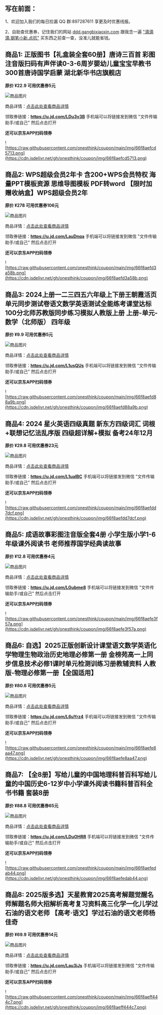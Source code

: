 ## 写在前面：

1、欢迎加入我们的每日捡漏 QQ 群:897287611 享更及时优惠线报。

2、自助查优惠券，记住我们的网站 [ddd.gangbixiaoxin.com](https://ddd.gangbixiaoxin.com) 跟我念一遍 ["滴滴滴.钢笔小新.点抗"](https://ddd.gangbixiaoxin.com) 买东西之前查一查，没准儿就能省钱。

## 商品1: 正版图书【礼盒装全套60册】唐诗三百首 彩图注音版扫码有声伴读0-3-6周岁婴幼儿童宝宝早教书300首唐诗国学启蒙 湖北新华书店旗舰店

**原价 ¥22.9 可用优惠券5元**

![商品图片](http://img14.360buyimg.com/n1/jfs/t1/166660/13/40274/238957/652f5024F3bd5e032/2c16feb14eccf66b.jpg)

商品详情：[点击此处查看商品详情](https://union-click.jd.com/jdc?e=1003156031&amp;p=JF8BAdkJK1olXwQBXVpVD0IeB18IGlocWgECVVtdCEwVBl9MRANLAjZbERscSkAJHTRQRA1CCVkdDwtCWhVLHTdNTwcKBENeCVAfUg8bXShpaC18Kl1yVT42egxrahlWQlhTI1UAOlweTRlQXjh0Qw5yAXlWBls8UFxXDxtxaz5sLnlcICctYTx0YDF8RDtNOWV2EikvUi51Ah9Oey5mJGFbMBc-QEpzYW54Wy9dB2ZgVSIbfBRwdRtBYAxhJG5iIAc2ST1ufz9zfCcTOE5hIjkCViNFZRNbeygVAnJ7AjsqezhVdDdsci9mFFh0NiI6cT9kQA9AZwt1PmYKIyc5WDxPYCh8cg11JHV1CykkaCtsY3sKbk8XKDYcAFsEfiNqdgxwU0F0Gm5kPQgeAVV3D2M4GmsWXAYFXVhaDkISM18IG2tUMwYBU1dVCHsWM28OGF0RWwQEVldYAUgnA2cPK4y45dOI5YvVsZ-Ji7ixvI6c4dKc3G5tOEgnA24JGVsRWgcAVG5tCEgnAF9WdVpGVAFWVgkNZhcXXylKWB5OMwEDV15VC0kSM20JGlkXbTYyChk8ez1-dDR4Gjt-L0F-PSgDUUhRfTwKdVlWGFRFCQkhUB5wXxBcSV50BTYCZA)

领取券链接：**https://u.jd.com/LDu3v3B** 手机端可以将链接发到微信 "文件传输助手/或自己" 然后点击打开

**还可以京东APP扫码领券**

![https://raw.githubusercontent.com/onesthink/coupon/main/img/66f8aefcd5713.png](https://cdn.jsdelivr.net/gh/onesthink/coupon/img/66f8aefcd5713.png)

## 商品2: WPS超级会员2年卡 含200+WPS会员特权 海量PPT模板资源 思维导图模板 PDF转word 【限时加赠收纳盒】WPS超级会员2年

**原价 ¥278 可用优惠券106元**

![商品图片](http://img14.360buyimg.com/n1/jfs/t1/130461/22/45565/65249/66e1bd21F67aec240/b114b2e0e46d1aa5.png)

商品详情：[点击此处查看商品详情](https://union-click.jd.com/jdc?e=1003156031&amp;p=JF8BAd8JK1olXwIAVlxcC0oVCl8IGlsVXwILXFZZAEsUBl9MRANLAjZbERscSkAJHTRQRA1CCVkdDwtCWhVLHTdNTwcKBENeCVAfUg8beyt1bzJ8IXMHHQg5aw52SisAXilQWwNmOlxYCRRTfzxYZj5xCwZDJBcDD1xXDxtxazliPm1BIjcHWD90Sih8GTtNOWVyEj4VUiJ1SgdObS5lDmFbLBcpekp3YW50WyxdAHZgVQwbayl0cA9RbAxhJG5lIAciTT8VWQtzfCcTOE5hIjkCViNFZRNvYjgUSQV1IjwpbTxORWd8RCd8KnVhCz4VdzlgWiZLe1lDOHFYKEpefz9IWQxreThSKW9UBCoEewljARNqYDsBX3MWVittSBFxYWpvbyh3KHhCMR4oTzBvdBBva1cZbQcyV19dD0IRBGkBHmslXQYyFTBdCU8WCm4NGWsUbQYEV1hZDkkRBmwJHF0lXQ4FZInwsJ6dsrqAoo-L1dG784vUtJ-Ji184K1glXQcDVl5ZD0oVA184G1glXjZcOl8ODkgeBmZbdQcVAUBAEAQaZk8eAm4LHFMdbQQDVVxfOHsneyt1bzJ8IXMHHQg5aw52SisAXilQWwNmOlxYCRRTfzxYZj5xCwZDJBcDD3sXMw)

领取券链接：**https://u.jd.com/LauDnqa** 手机端可以将链接发到微信 "文件传输助手/或自己" 然后点击打开

**还可以京东APP扫码领券**

![https://raw.githubusercontent.com/onesthink/coupon/main/img/66f8aefd3a58b.png](https://cdn.jsdelivr.net/gh/onesthink/coupon/img/66f8aefd3a58b.png)

## 商品3: 2024上册一二三四五六年级上下册王朝霞活页单元同步测试卷语文数学英语测试全能练考课堂达标100分北师苏教版同步练习模拟人教版上册 上册-单元-数学（北师版） 四年级

**原价 ¥9.9 可用优惠券5元**

![商品图片](http://img14.360buyimg.com/n1/jfs/t1/236744/7/20750/157061/6684c621F0a634ba2/b25ccc1b62c67538.jpg)

商品详情：[点击此处查看商品详情](https://union-click.jd.com/jdc?e=1003156031&amp;p=JF8BAdsJK1olXwIAUVheAU8TCl8IGloRWw8AV15fC08RAF9MRANLAjZbERscSkAJHTRQRA1CCVkdDwtCWhVLHTdNTwcKBENeCVAfUg8bVGphHj1HOX5YAgQFeEJ8BS90UiAQJV18OlwZUDMSQQpOfVhAFgBEKiZZflxXDxtxaz5hPn1eIAElajxeVix_RCNNOWJ-EiovVTJ1AhtOeD5mKmFbLBc-akpzYW54WyxdAHZgVT4bfzJBYBtBaAxhJG5lLS0-Sz9uaw1zfCcTOE5hIjkCViNFZRB7bz9-GXJaLygqQSBLYA1ocjhMPQ50PQQ9fz9kXAwKbz51LlQWVyk-aj9HYA1rXC98B2N2JyEffBRNZRRoD1lgSQR3ZA4ucUhfW2pLfhNdBUALSgo1fRdFQSkEF2sUbQUDVFlUDkwRCmo4K1sVbUdsV15fDkofM244G10WWwIEVlhYDUoeCl8IE1wliqu6gdTs3cOu1_GAzOKyiI--gMDVOHsnAF8IGloXXQIFVVxdOHsXAF8LKwV7XFUEVl1dCk15X29UXRlTWQ5sU19eCUgUA244GVoUXwQyZG4KDSISZT1sYwFDB15yXTVbSDdeeGpwQCV7X0JaLFsfbQ1xADpDHR1rJQJ0ZF5t)

领取券链接：**https://u.jd.com/L1usQUs** 手机端可以将链接发到微信 "文件传输助手/或自己" 然后点击打开

**还可以京东APP扫码领券**

![https://raw.githubusercontent.com/onesthink/coupon/main/img/66f8aefd88a9b.png](https://cdn.jsdelivr.net/gh/onesthink/coupon/img/66f8aefd88a9b.png)

## 商品4: 2024 星火英语四级真题 新东方四级词汇 词根+联想记忆法乱序版 四级超详解+模拟 备考24年12月

**原价 ¥29.8 可用优惠券23元**

![商品图片](http://img14.360buyimg.com/n1/jfs/t1/248552/7/14667/211291/668de5e4F9ba7883c/d6e449d0d735c7e1.jpg)

商品详情：[点击此处查看商品详情](https://union-click.jd.com/jdc?e=1003156031&amp;p=JF8BAdkJK1olXwIAV1hfAUkUBV8IGlsUXQMAUFhbDUoWC19MRANLAjZbERscSkAJHTRQRA1CCVkdDwtCWhVLHTdNTwcKBENeCVAfUg8bRhJyaC98H2VwBh8bCyB2ADpuf1heIQZxOlwEU0lqRwdJfwAcCQYCPFkEdFxXDxtxazliLmVCIAE5bD9edCt8cgFNOWJQEik_Uix1Sj1ObwBmJGFYBhcpekpwYW58Wy9NB2VgHTobaBN8cRhrZAxhJG5mIwc2SD9IYwxzfCcTOE5hIjkCViNFZRB7eDgUSQV1IywlbTJkAmh8ci98JGViQF0qfjJrYRhBf08WKmVgIy0keyBQdBZ4fTtnPlp1Vio_fAJCQRlxYwMlJ3ZlL1ktSU10ATd1TycLDmZlFD07XkcbM244GFoVWg8EU1hUDXsnA284WjUVXA8HVVpfCHsWM28OGF0RWwQEUVlYAUonA2cPK4y45dOI5YvVsZ-Ji7ixvI6c4dKc3G5tOEgnA24JGVsRWgcAVG5tCEgnAF9WdVpGWwVWXFddZhcXXylKUhBKMwIEXFZUCU4WM20JGlkXbTYyESMnez9-QQx6SRpTXm1jVws7bEhcf297dVlMBgR_EDYcbBAeV28Ic1xMITYCZA)

领取券链接：**https://u.jd.com/L1uaIBC** 手机端可以将链接发到微信 "文件传输助手/或自己" 然后点击打开

**还可以京东APP扫码领券**

![https://raw.githubusercontent.com/onesthink/coupon/main/img/66f8aefdd7dcf.png](https://cdn.jsdelivr.net/gh/onesthink/coupon/img/66f8aefdd7dcf.png)

## 商品5: 成语故事彩图注音版全套4册 小学生版小学1-6年级课外阅读书 老师推荐国学经典读故事

**原价 ¥12.8 可用优惠券4元**

![商品图片](http://img14.360buyimg.com/n1/jfs/t1/95262/40/31344/295812/62ec0f3aE580aa85b/36f7d5fca8805687.jpg)

商品详情：[点击此处查看商品详情](https://union-click.jd.com/jdc?e=1003156031&amp;p=JF8BAdEJK1olXwIAUFtVCEgXBl8MHFsWWQYHUl9VD3tTXDdWRGtMGENDFlVDFhBPXDlfTwQKBlMdBgABFhNSVzMXQh5JAAhADhpRADlQdwh7UzNzWFZJKgMOUhxjXxhtRBoSMwRqMF0vaRN2XhVWRQJQJGNFPUkdBDxuaw1_QihSKm9QMSc-dxxwcQx3ey9cAmNdDSEkby8RZyd_ZyJhBERnCy00f0pRCwpXRiR1OWYKI1wtUDx0fC58cg12KnVxCyYoYz11WRsOfxIdAFNyPx4rcTxhdzZOHi18CHFiDjUdazJwdQxRYBthNG5iIzopDytfYB98bzBVKWJ2NikuCAxjAR9bbxIVH35yQFwoHEliMyxJczMdAU5cNwUVSxRjeDp7YT5TIlAOWG5cOEgWA2gBHVwTVAMyZF5dOAp5Bm8JElklXDYCUl1bDE0VBWoOEl8UbQYKU26KpfPCid7dk-LBw47V7fmIgffDnec4K2sWbQYDVVxdDEwWAW84K1sWbQUyCjBcW00UV24BHTVJXVpEFhVdViUTCm4JHl0VVDYAVV9fCnsnM2d6XC9yLk5qMlsNQzVKUDVfbwdiOFlDUzBfYC8UcQ5QegZvA1hbESc4TyInA18)

领取券链接：**https://u.jd.com/LGubme8** 手机端可以将链接发到微信 "文件传输助手/或自己" 然后点击打开

**还可以京东APP扫码领券**

![https://raw.githubusercontent.com/onesthink/coupon/main/img/66f8aefe3f57a.png](https://cdn.jsdelivr.net/gh/onesthink/coupon/img/66f8aefe3f57a.png)

## 商品6: 自选】2025正版创新设计课堂语文数学英语化学物理生物政治历史地理必修第一册 金榜苑高一上同步信息技术必修1课时单元检测训练习册教辅资料 人教版-物理必修第一册【全国适用】

**原价 ¥80.6 可用优惠券5元**

![商品图片](http://img14.360buyimg.com/n1/jfs/t1/236003/10/21346/140978/667f76daF703c48ca/875586cefaa2c1ea.jpg)

商品详情：[点击此处查看商品详情](https://union-click.jd.com/jdc?e=1003156031&amp;p=JF8BAdkJK1olXQMGVVpZD0geAl8IGlsUVAcCU19ZC0gUAl9MRANLAjZbERscSkAJHTRQRA1CCVkdDwtCWhVLHTdNTwcKBENeCVAfUg8beRxcUhhhC2ADE1oibRhHVC1jcA10Bm5kOlwndQpkYglxTgVGJQ94LD1cClxXDxtxazliLgZGICc1bT90Vi18GStNOWV2Ej4vUi11AhtObABmJGFYKBcqUEpHYSYJWzh3AHBgVT4baBRvZQxSTgxhJG5iIwciTD1-fzxzfCcTOE5hIjkCViNFZRNobAJqGHFdDjokbCBSdB1wcjh2IQNiVi0qcShvBQxxQThhPgcFNzc-fj9lYCh8cg11KV9XCik0dBtsY3sKbk8XKDZDFCQ7dUltcwxtWzsPHANSI15bdzBRD2M4GmsWXAYFXVhaDkISM18IG2tUMwEAUVdfDnsWM28OGF0RWwQEUF9dAUInA2cPK4y45dOI5YvVsZ-Ji7ixvI6c4dKc3G5tOEgnA24JGVsRWgcAVG5tCEgnAF9WdVpGXVEAVVZbZhcXXylNGh9NMwIEXVhVDU8WM20JGlkXbTYyLi0JQQhjVQkJXF9qOFVSAxw2Yx12WAdudVlvIEdxNTgkXRVEe2ZyYzgUXzYCZA)

领取券链接：**https://u.jd.com/L6uYrz4** 手机端可以将链接发到微信 "文件传输助手/或自己" 然后点击打开

**还可以京东APP扫码领券**

![https://raw.githubusercontent.com/onesthink/coupon/main/img/66f8aefe8aa47.png](https://cdn.jsdelivr.net/gh/onesthink/coupon/img/66f8aefe8aa47.png)

## 商品7: 【全8册】写给儿童的中国地理科普百科写给儿童的中国历史6-12岁中小学课外阅读书籍科普百科全书书籍 套装8册

**原价 ¥88.8 可用优惠券65元**

![商品图片](http://img14.360buyimg.com/n1/jfs/t1/110590/35/22612/216478/6216e8a6E0b7056ba/4ff5044508a6b565.jpg)

商品详情：[点击此处查看商品详情](https://union-click.jd.com/jdc?e=1003156031&amp;p=JF8BAd0JK1olXwQAVFlaCEoXA18IGloQWAcFXFxUCUwRCl9MRANLAjZbERscSkAJHTRQRA1CCVkdDwtCWhVLHTdNTwcKBENeCVAfUg8bYD9SRgZoDkRfJlYvfiJfZTFeXAZsIF5-OlwjaTFHdxhgeixhD15QXSw4XlxXDxtxaz5hLnFGI1wHaDJkZDF_RA1NOWVmEj4VUil1Sj1Oey5mK2FbVRc9QEp0YW5aWy9dB2ZgHSobfCJ_YA9rGwxhJG5mIwc-TT9uYw1zfCcTOE5hIjkCViNFZRNreBJpVXIAIDgkfCMDABhoRAF8KnVLFj5ffCtjYG4NbzJ9DWVhKx4raiN0dx1rXC9sD2F1HTkDf0l_ZRRoD1lgSQR3ZCYEVAJjACpwexJFJ2V1Hx8_AANeBDkEF2sUbQUDVFlUDkwRCmo4K1sVbUdsVF5VAE8WBGk4GmsVWwUEUFhfDk8UC2oPK1sdWjbV-eaIgvrCi9bchdPC5KHX3eKJlsMnM18LK1sUXAQCUFlcCksnM28LK1glA2gDB1ZdCUlCAQFUGwdTGAVJUDBZDkMVAW0PEmsXXAcAVm5tOChHWTJVZghXAHQKJig0QC1JVShVYiZNIWgAKj8nWD9gaw5_bwlNDw9wMQhtCHs)

领取券链接：**https://u.jd.com/LDuOHRR** 手机端可以将链接发到微信 "文件传输助手/或自己" 然后点击打开

**还可以京东APP扫码领券**

![https://raw.githubusercontent.com/onesthink/coupon/main/img/66f8aefedab44.png](https://cdn.jsdelivr.net/gh/onesthink/coupon/img/66f8aefedab44.png)

## 商品8: 2025版多选】天星教育2025高考解题觉醒名师解题名师大招解析高考复习资料高三化学一化儿学过石油的语文老师 【高考·语文】学过石油的语文老师杨佳奇

**原价 ¥69.9 可用优惠券14元**

![商品图片](http://img14.360buyimg.com/n1/jfs/t1/202757/7/32774/158765/65ead9b8F585b68c0/f840520765122c80.jpg)

商品详情：[点击此处查看商品详情](https://union-click.jd.com/jdc?e=1003156031&amp;p=JF8BAdgJK1olXQYCV1dcDE0WBV8IGlodWgYEVlxeAU4SC19MRANLAjZbERscSkAJHTRQRA1CCVkdDwtCWhVLHTdNTwcKBENeCVAfUg8bVQltUzwVNWNEByMmXDt2WWoBRSlFFGF2OlwVTAJxahdBRlpUC3RDCDU_TlxXDxtxaz5sPnlFIwEhaDxOAy9_cgFNOWV-Ej4VUil1ShtOexBlOWFbIBcqakpHYW58WyxNB2RgVS4baEl3Uxt7fAxhJGJSIC0-TzwVew9zfCcTOE5hIjkCViNFZRB4ewFhWnJKKyk-CTxTdDBociJ2JlliLSI5fBIXQBlxZzh1KXFdIFwpbj9fYCh8Yj9zJGVhEypfaClsY3sKbk8XKDZiLjxaAEoVBQpTeS9xOUNUPz4EaFF3D2M4GmsWXAYFXVhaDkISM18IG2tUMw8BU15bOEonA2kLHV8TXwAGUFtaCnsXC2g4zPatiIyzgdbk3NWf1NavztKpiZiKZG5tC3sXAm4KG18SXAQCZG5dC3sUMzFmGggSW1QHBl0zVEtLRSoNXRN7WQ8CVldZDE0nAW4JGVklbTZUMjsVb0t_ZilbZiBBLWdYUVcDehteZBtmGRNRFGBrLBcACQpBcS5UcDlTbQYy)

领取券链接：**https://u.jd.com/Lau3iJs** 手机端可以将链接发到微信 "文件传输助手/或自己" 然后点击打开

**还可以京东APP扫码领券**

![https://raw.githubusercontent.com/onesthink/coupon/main/img/66f8aeff444c7.png](https://cdn.jsdelivr.net/gh/onesthink/coupon/img/66f8aeff444c7.png)

